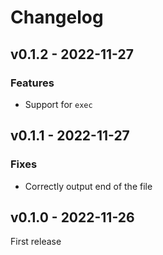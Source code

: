 # Changelog

## v0.1.2 - 2022-11-27

### Features

- Support for `exec`

## v0.1.1 - 2022-11-27

### Fixes

- Correctly output end of the file

## v0.1.0 - 2022-11-26

First release
